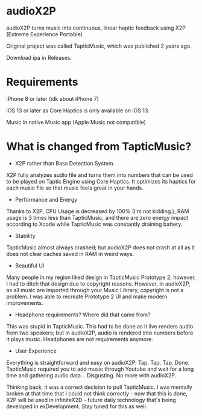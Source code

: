# audioX2P
audioX2P turns music into continuous, linear haptic feedback using X2P (Extreme Experience Portable)

Original project was called TapticMusic, which was published 2 years ago.

Download ipa in Releases.

# Requirements
iPhone 8 or later (idk about iPhone 7)

iOS 13 or later as Core Haptics is only available on iOS 13.

Music in native Music app (Apple Music not compatible)

# What is changed from TapticMusic?

- X2P rather than Bass Detection System.

X2P fully analyzes audio file and turns them into numbers that can be used to be played on Taptic Engine using Core Haptics. It optimizes its haptics for each music file so that music feels great in your hands.

- Performance and Energy

Thanks to X2P, CPU Usage is decreased by 100% (I'm not kidding.), RAM usage is 3 times less than TapticMusic, and there are zero energy impact according to Xcode while TapticMusic was constantly draining battery.

- Stability

TapticMusic almost always crashed; but audioX2P does not crash at all as it does not clear caches saved in RAM in weird ways.

- Beautiful UI

Many people in my region liked design in TapticMusic Prototype 2; however, I had to ditch that design due to copyright reasons. However, in audioX2P, as all music are imported through your Music Library, copyright is not a problem. I was able to recreate Prototype 2 UI and make modern improvements.

- Headphone requirements? Where did that came from?

This was stupid in TapticMusic. This had to be done as it live renders audio from two speakers; but in audioX2P, audio is rendered into numbers before it plays music. Headphones are not requirements anymore.

- User Experience

Everything is straightforward and easy on audioX2P. Tap. Tap. Tap. Done. TapticMusic required you to add music through Youtube and wait for a long time and gathering audio data... Disgusting. No more with audioX2P.

Thinking back, it was a correct decision to pull TapticMusic. I was mentally broken at that time that I could not think correctly - now that this is done, X2P will be used in infiniteX2D - future daily technology that's being developed in exDevelopment. Stay tuned for this as well.
